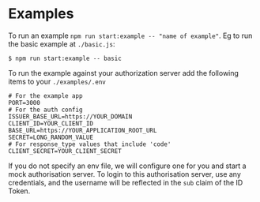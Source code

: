 # Examples

To run an example `npm run start:example -- "name of example"`. Eg to run the basic example at `./basic.js`:

```shell script
$ npm run start:example -- basic
```

To run the example against your authorization server add the following items to your `./examples/.env`

```shell script
# For the example app
PORT=3000
# For the auth config
ISSUER_BASE_URL=https://YOUR_DOMAIN
CLIENT_ID=YOUR_CLIENT_ID
BASE_URL=https://YOUR_APPLICATION_ROOT_URL
SECRET=LONG_RANDOM_VALUE
# For response_type values that include 'code'
CLIENT_SECRET=YOUR_CLIENT_SECRET
```

If you do not specify an env file, we will configure one for you and start a mock authorisation server. To login to this authorisation server, use any credentials, and the username will be reflected in the `sub` claim of the ID Token.
